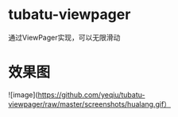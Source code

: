 # tubatu-viewpager
通过ViewPager实现，可以无限滑动









# 效果图



![image](https://github.com/yeqiu/tubatu-viewpager/raw/master/screenshots/hualang.gif）